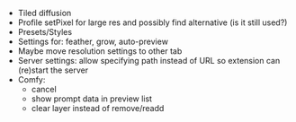 * Tiled diffusion
* Profile setPixel for large res and possibly find alternative (is it still used?)
* Presets/Styles
* Settings for: feather, grow, auto-preview
* Maybe move resolution settings to other tab
* Server settings: allow specifying path instead of URL so extension can (re)start the server
* Comfy: 
    * cancel
    * show prompt data in preview list
    * clear layer instead of remove/readd
